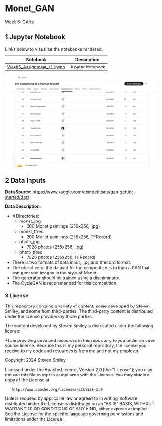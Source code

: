 # Monet_GAN
Week 5: GANs

## 1 Jupyter Notebook<a class="anchor" id="1"></a>
Links below to visualize the notebooks rendered.

| Notebook | Description |
|--------------------------------------------------------------------------------------------------------------|-------------------------------------------------------------------------------------------------------------------------------------------------------------------|
| [Week5_Assignment_r1.ipynb](https://nbviewer.org/github/stevensmiley1989/Monet_GAN/blob/main/Week5_Assignment_r1.ipynb) | Jupyter Notebook |
![Kaggle Results](https://github.com/stevensmiley1989/Monet_GAN/blob/main/Screenshot%20from%202024-10-14%2020-39-44.png)
## 2 Data Inputs <a class="anchor" id="2"></a>
**Data Source**: https://www.kaggle.com/competitions/gan-getting-started/data

**Data Description**: 
* 4 Directories:
    * monet_jpg
        * 300 Monet paintings (256x256, .jpg)
    * monet_tfrec
        * 300 Monet paintings (256x256, TFRecord)
    * photo_jpg
        * 7028 photos (256x256, .jpg)
    * photo_tfrec
        * 7028 photos (256x256, TFRecord)
* There is two formats of data input, .jpg and tfrecord format.  
* The objective of the dataset for the competition is to train a GAN that can generate images in the style of Monet.  
* The generator should be trained using a discriminator.
* The CycleGAN is recommended for this competition. 

### 3 License <a class="anchor" id="6"></a>

This repository contains a variety of content; some developed by Steven Smiley, and some from third-parties.  The third-party content is distributed under the license provided by those parties.

The content developed by Steven Smiley is distributed under the following license:

*I am providing code and resources in this repository to you under an open source license.  Because this is my personal repository, the license you receive to my code and resources is from me and not my employer. 

   Copyright 2024 Steven Smiley

   Licensed under the Apache License, Version 2.0 (the "License");
   you may not use this file except in compliance with the License.
   You may obtain a copy of the License at

       http://www.apache.org/licenses/LICENSE-2.0

   Unless required by applicable law or agreed to in writing, software
   distributed under the License is distributed on an "AS IS" BASIS,
   WITHOUT WARRANTIES OR CONDITIONS OF ANY KIND, either express or implied.
   See the License for the specific language governing permissions and
   limitations under the License.
   
